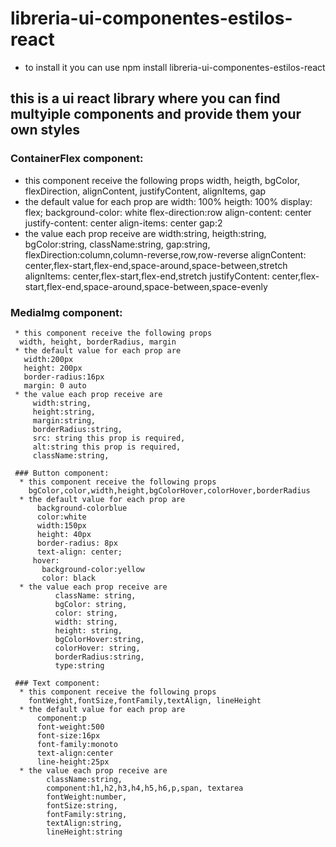 # libreria-ui-componentes-estilos-react
 - to install it you can use npm install libreria-ui-componentes-estilos-react

## this is a ui react library where you can find multyiple components and provide them your own styles

 ### ContainerFlex component:
  * this component receive the following props
   width, heigth, bgColor, flexDirection, alignContent, justifyContent, alignItems, gap
  * the default value for each prop are
     width: 100%
     heigth: 100%
     display: flex;
     background-color: white
     flex-direction:row
     align-content: center
     justify-content: center
    align-items: center
    gap:2
  * the value each prop receive are
     width:string,
     heigth:string,
     bgColor:string,
     className:string,
     gap:string,
     flexDirection:column,column-reverse,row,row-reverse
     alignContent: center,flex-start,flex-end,space-around,space-between,stretch
     alignItems: center,flex-start,flex-end,stretch
     justifyContent: center,flex-start,flex-end,space-around,space-between,space-evenly

   ### MediaImg component:
     * this component receive the following props
      width, height, borderRadius, margin
     * the default value for each prop are 
       width:200px
       height: 200px
       border-radius:16px
       margin: 0 auto
     * the value each prop receive are  
         width:string,
         height:string,
         margin:string,
         borderRadius:string,
         src: string this prop is required,
         alt:string this prop is required,
         className:string,

     ### Button component: 
      * this component receive the following props
        bgColor,color,width,height,bgColorHover,colorHover,borderRadius
      * the default value for each prop are 
          background-colorblue
          color:white
          width:150px
          height: 40px
          border-radius: 8px
          text-align: center;
         hover:
           background-color:yellow
           color: black
      * the value each prop receive are
              className: string,
              bgColor: string,
              color: string,
              width: string,
              height: string,
              bgColorHover:string,
              colorHover: string,
              borderRadius:string,
              type:string

     ### Text component: 
      * this component receive the following props
        fontWeight,fontSize,fontFamily,textAlign, lineHeight
      * the default value for each prop are
          component:p
          font-weight:500
          font-size:16px
          font-family:monoto
          text-align:center
          line-height:25px
      * the value each prop receive are
            className:string,
            component:h1,h2,h3,h4,h5,h6,p,span, textarea
            fontWeight:number,
            fontSize:string,
            fontFamily:string,
            textAlign:string,
            lineHeight:string  

            

     